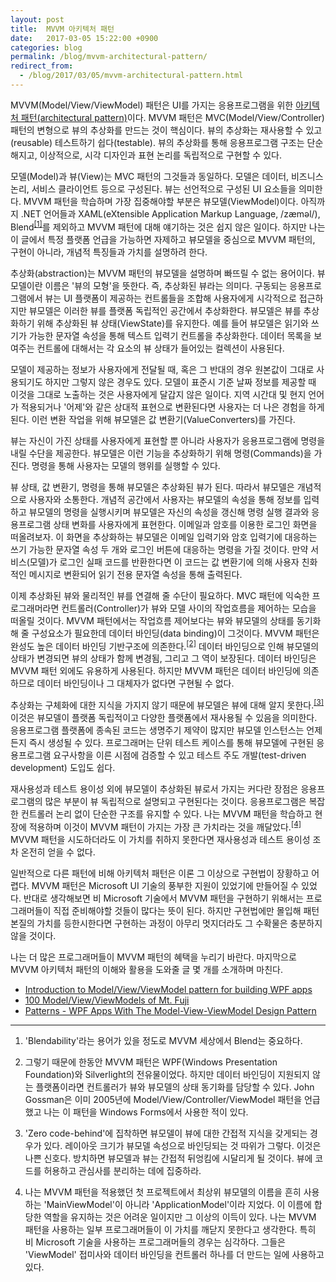 ```yaml
---
layout: post
title:  MVVM 아키텍처 패턴
date:   2017-03-05 15:22:00 +0900
categories: blog
permalink: /blog/mvvm-architectural-pattern/
redirect_from:
  - /blog/2017/03/05/mvvm-architectural-pattern.html
---
```


MVVM(Model/View/ViewModel) 패턴은 UI를 가지는 응용프로그램을 위한 [아키텍처 패턴(architectural pattern)](https://en.wikipedia.org/wiki/Architectural_pattern)이다. MVVM 패턴은 MVC(Model/View/Controller) 패턴의 변형으로 뷰의 추상화를 만드는 것이 핵심이다. 뷰의 추상화는 재사용할 수 있고(reusable) 테스트하기 쉽다(testable). 뷰의 추상화를 통해 응용프로그램 구조는 단순해지고, 이상적으로, 시각 디자인과 표현 논리를 독립적으로 구현할 수 있다.

<!--more-->

모델(Model)과 뷰(View)는 MVC 패턴의 그것들과 동일하다. 모델은 데이터, 비즈니스 논리, 서비스 클라이언트 등으로 구성된다. 뷰는 선언적으로 구성된 UI 요소들을 의미한다. MVVM 패턴을 학습하며 가장 집중해야할 부분은 뷰모델(ViewModel)이다. 아직까지 .NET 언어들과 XAML(eXtensible Application Markup Language, /zæməl/), Blend<sup><a href="#comment-1">[1]</a></sup>를 제외하고 MVVM 패턴에 대해 얘기하는 것은 쉽지 않은 일이다. 하지만 나는 이 글에서 특정 플랫폼 언급을 가능하면 자제하고 뷰모델을 중심으로 MVVM 패턴의, 구현이 아니라, 개념적 특징들과 가치를 설명하려 한다.

추상화(abstraction)는 MVVM 패턴의 뷰모델을 설명하며 빠뜨릴 수 없는 용어이다. 뷰모델이란 이름은 '뷰의 모형'을 뜻한다. 즉, 추상화된 뷰라는 의미다. 구동되는 응용프로그램에서 뷰는 UI 플랫폼이 제공하는 컨트롤들을 조합해 사용자에게 시각적으로 접근하지만 뷰모델은 이러한 뷰를 플랫폼 독립적인 공간에서 추상화한다. 뷰모델은 뷰를 추상화하기 위해 추상화된 뷰 상태(ViewState)를 유지한다. 예를 들어 뷰모델은 읽기와 쓰기가 가능한 문자열 속성을 통해 텍스트 입력기 컨트롤을 추상화한다. 데이터 목록을 보여주는 컨트롤에 대해서는 각 요소의 뷰 상태가 들어있는 컬렉션이 사용된다.

모델이 제공하는 정보가 사용자에게 전달될 때, 혹은 그 반대의 경우 원본값이 그대로 사용되기도 하지만 그렇지 않은 경우도 있다. 모델이 표준시 기준 날짜 정보를 제공할 때 이것을 그대로 노출하는 것은 사용자에게 달갑지 않은 일이다. 지역 시간대 및 현지 언어가 적용되거나 '어제'와 같은 상대적 표현으로 변환된다면 사용자는 더 나은 경험을 하게된다. 이런 변환 작업을 위해 뷰모델은 값 변환기(ValueConverters)를 가진다.

뷰는 자신이 가진 상태를 사용자에게 표현할 뿐 아니라 사용자가 응용프로그램에 명령을 내릴 수단을 제공한다. 뷰모델은 이런 기능을 추상화하기 위해 명령(Commands)을 가진다. 명령을 통해 사용자는 모델의 행위를 실행할 수 있다.

뷰 상태, 값 변환기, 명령을 통해 뷰모델은 추상화된 뷰가 된다. 따라서 뷰모델은 개념적으로 사용자와 소통한다. 개념적 공간에서 사용자는 뷰모델의 속성을 통해 정보를 입력하고 뷰모델의 명령을 실행시키며 뷰모델은 자신의 속성을 갱신해 명령 실행 결과와 응용프로그램 상태 변화를 사용자에게 표현한다. 이메일과 암호를 이용한 로그인 화면을 떠올려보자. 이 화면을 추상화하는 뷰모델은 이메일 입력기와 암호 입력기에 대응하는 쓰기 가능한 문자열 속성 두 개와 로그인 버튼에 대응하는 명령을 가질 것이다. 만약 서비스(모델)가 로그인 실패 코드를 반환한다면 이 코드는 값 변환기에 의해 사용자 친화적인 메시지로 변환되어 읽기 전용 문자열 속성을 통해 출력된다.

이제 추상화된 뷰와 물리적인 뷰를 연결해 줄 수단이 필요하다. MVC 패턴에 익숙한 프로그래머라면 컨트롤러(Controller)가 뷰와 모델 사이의 작업흐름을 제어하는 모습을 떠올릴 것이다. MVVM 패턴에서는 작업흐름 제어보다는 뷰와 뷰모델의 상태를 동기화해 줄 구성요소가 필요한데 데이터 바인딩(data binding)이 그것이다. MVVM 패턴은 완성도 높은 데이터 바인딩 기반구조에 의존한다.<sup><a href="#comment-2">[2]</a></sup> 데이터 바인딩으로 인해 뷰모델의 상태가 변경되면 뷰의 상태가 함께 변경됨, 그리고 그 역이 보장된다. 데이터 바인딩은 MVVM 패턴 외에도 유용하게 사용된다. 하지만 MVVM 패턴은 데이터 바인딩에 의존하므로 데이터 바인딩이나 그 대체자가 없다면 구현될 수 없다.

추상화는 구체화에 대한 지식을 가지지 않기 때문에 뷰모델은 뷰에 대해 알지 못한다.<sup><a href="#comment-3">[3]</a></sup> 이것은 뷰모델이 플랫폼 독립적이고 다양한 플랫폼에서 재사용될 수 있음을 의미한다. 응용프로그램 플랫폼에 종속된 코드는 생명주기 제약이 많지만 뷰모델 인스턴스는 언제든지 즉시 생성될 수 있다. 프로그래머는 단위 테스트 케이스를 통해 뷰모델에 구현된 응용프로그램 요구사항을 이른 시점에 검증할 수 있고 테스트 주도 개발(test-driven development) 도입도 쉽다.

재사용성과 테스트 용이성 외에 뷰모델이 추상화된 뷰로서 가지는 커다란 장점은 응용프로그램의 많은 부분이 뷰 독립적으로 설명되고 구현된다는 것이다. 응용프로그램은 복잡한 컨트롤러 논리 없이 단순한 구조를 유지할 수 있다. 나는 MVVM 패턴을 학습하고 현장에 적용하며 이것이 MVVM 패턴이 가지는 가장 큰 가치라는 것을 깨달았다.<sup><a href="#comment-4">[4]</a></sup> MVVM 패턴을 시도하더라도 이 가치를 취하지 못한다면 재사용성과 테스트 용이성 조차 온전히 얻을 수 없다.

일반적으로 다른 패턴에 비해 아키텍처 패턴은 이론 그 이상으로 구현법이 장황하고 어렵다. MVVM 패턴은 Microsoft UI 기술의 풍부한 지원이 있었기에 만들어질 수 있었다. 반대로 생각해보면 비 Microsoft 기술에서 MVVM 패턴을 구현하기 위해서는 프로그래머들이 직접 준비해야할 것들이 많다는 뜻이 된다. 하지만 구현법에만 몰입해 패턴 본질의 가치를 등한시한다면 구현하는 과정이 아무리 멋지더라도 그 수확물은 충분하지 않을 것이다.

나는 더 많은 프로그래머들이 MVVM 패턴의 혜택을 누리기 바란다. 마지막으로 MVVM 아키텍처 패턴의 이해와 활용을 도와줄 글 몇 개를 소개하며 마친다.

- [Introduction to Model/View/ViewModel pattern for building WPF apps](https://blogs.msdn.microsoft.com/johngossman/2005/10/08/introduction-to-modelviewviewmodel-pattern-for-building-wpf-apps/)
- [100 Model/View/ViewModels of Mt. Fuji](https://blogs.msdn.microsoft.com/johngossman/2005/10/09/100-modelviewviewmodels-of-mt-fuji/)
- [Patterns - WPF Apps With The Model-View-ViewModel Design Pattern](https://msdn.microsoft.com/en-us/magazine/dd419663.aspx)

---

1. <span id="comment-1">'Blendability'라는 용어가 있을 정도로 MVVM 세상에서 Blend는 중요하다.</span>

1. <span id="comment-2">그렇기 때문에 한동안 MVVM 패턴은 WPF(Windows Presentation Foundation)와 Silverlight의 전유물이었다. 하지만 데이터 바인딩이 지원되지 않는 플랫폼이라면 컨트롤러가 뷰와 뷰모델의 상태 동기화를 담당할 수 있다. John Gossman은 이미 2005년에 Model/View/Controller/ViewModel 패턴을 언급했고 나는 이 패턴을 Windows Forms에서 사용한 적이 있다.</span>

1. <span id="comment-3">'Zero code-behind'에 집착하면 뷰모델이 뷰에 대한 간접적 지식을 갖게되는 경우가 있다. 레이아웃 크기가 뷰모델 속성으로 바인딩되는 것 따위가 그렇다. 이것은 나쁜 신호다. 방치하면 뷰모델과 뷰는 간접적 뒤엉킴에 시달리게 될 것이다. 뷰에 코드를 허용하고 관심사를 분리하는 데에 집중하라.</span>

1. <span id="comment-4">나는 MVVM 패턴을 적용했던 첫 프로젝트에서 최상위 뷰모델의 이름을 흔히 사용하는 'MainViewModel'이 아니라 'ApplicationModel'이라 지었다. 이 이름에 합당한 역할을 유지하는 것은 어려운 일이지만 그 이상의 이득이 있다. 나는 MVVM 패턴을 사용하는 일부 프로그래머들이 이 가치를 깨닫지 못한다고 생각한다. 특히 비 Microsoft 기술을 사용하는 프로그래머들의 경우는 심각하다. 그들은 'ViewModel' 접미사와 데이터 바인딩을 컨트롤러 하나를 더 만드는 일에 사용하고 있다.</span>
